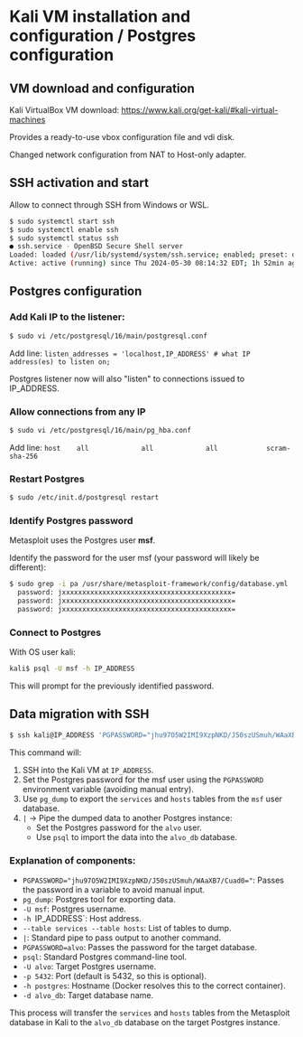 # Kali VM installation and configuration / Postgres configuration

## VM download and configuration
Kali VirtualBox VM download: https://www.kali.org/get-kali/#kali-virtual-machines

Provides a ready-to-use vbox configuration file and vdi disk.

Changed network configuration from NAT to Host-only adapter.

## SSH activation and start
Allow to connect through SSH from Windows or WSL.

```bash
$ sudo systemctl start ssh
$ sudo systemctl enable ssh
$ sudo systemctl status ssh
● ssh.service - OpenBSD Secure Shell server
Loaded: loaded (/usr/lib/systemd/system/ssh.service; enabled; preset: disabled)
Active: active (running) since Thu 2024-05-30 08:14:32 EDT; 1h 52min ago
```

## Postgres configuration

### Add Kali IP to the listener:

```bash
$ sudo vi /etc/postgresql/16/main/postgresql.conf
```

Add line: `listen_addresses = 'localhost,IP_ADDRESS' # what IP address(es) to listen on;`

Postgres listener now will also "listen" to connections issued to IP_ADDRESS.

### Allow connections from any IP

```bash
$ sudo vi /etc/postgresql/16/main/pg_hba.conf
```
Add line: `host    all             all             all            scram-sha-256`

### Restart Postgres

```bash
$ sudo /etc/init.d/postgresql restart
```

### Identify Postgres password

Metasploit uses the Postgres user **msf**.

Identify the password for the user msf (your password will likely be different):
```bash
$ sudo grep -i pa /usr/share/metasploit-framework/config/database.yml
  password: jxxxxxxxxxxxxxxxxxxxxxxxxxxxxxxxxxxxxxxxxxx=
  password: jxxxxxxxxxxxxxxxxxxxxxxxxxxxxxxxxxxxxxxxxxx=
  password: jxxxxxxxxxxxxxxxxxxxxxxxxxxxxxxxxxxxxxxxxxx=
```

### Connect to Postgres
With OS user kali:
```bash
kali$ psql -U msf -h IP_ADDRESS
```
This will prompt for the previously identified password.

## Data migration with SSH

```bash
$ ssh kali@IP_ADDRESS 'PGPASSWORD="jhu97O5W2IMI9XzpNKD/J50szUSmuh/WAaXB7/Cuad0=" pg_dump -U msf -h IP_ADDRESS --table services --table hosts | PGPASSWORD=alvo psql -U alvo -p 5432 -h postgres -d alvo_db'
```

This command will:

1. SSH into the Kali VM at `IP_ADDRESS`.
2. Set the Postgres password for the msf user using the `PGPASSWORD` environment variable (avoiding manual entry).
3. Use `pg_dump` to export the `services` and `hosts` tables from the `msf` user database.
4. `|` -> Pipe the dumped data to another Postgres instance:
   - Set the Postgres password for the `alvo` user.
   - Use `psql` to import the data into the `alvo_db` database.

### Explanation of components:
- `PGPASSWORD="jhu97O5W2IMI9XzpNKD/J50szUSmuh/WAaXB7/Cuad0="`: Passes the password in a variable to avoid manual input.
- `pg_dump`: Postgres tool for exporting data.
- `-U msf`: Postgres username.
- `-h `IP_ADDRESS`: Host address.
- `--table services --table hosts`: List of tables to dump.
- `|`: Standard pipe to pass output to another command.
- `PGPASSWORD=alvo`: Passes the password for the target database.
- `psql`: Standard Postgres command-line tool.
- `-U alvo`: Target Postgres username.
- `-p 5432`: Port (default is 5432, so this is optional).
- `-h postgres`: Hostname (Docker resolves this to the correct container).
- `-d alvo_db`: Target database name.

This process will transfer the `services` and `hosts` tables from the Metasploit database in Kali to the `alvo_db` database on the target Postgres instance.






